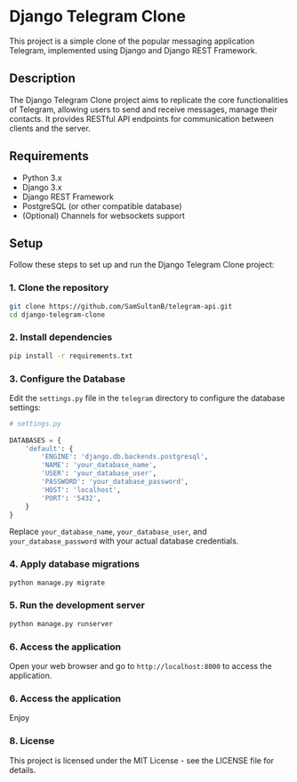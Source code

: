 # Django Telegram Clone

This project is a simple clone of the popular messaging application Telegram, implemented using Django and Django REST Framework.

## Description

The Django Telegram Clone project aims to replicate the core functionalities of Telegram, allowing users to send and receive messages, manage their contacts. It provides RESTful API endpoints for communication between clients and the server.

## Requirements

- Python 3.x
- Django 3.x
- Django REST Framework
- PostgreSQL (or other compatible database)
- (Optional) Channels for websockets support

## Setup

Follow these steps to set up and run the Django Telegram Clone project:

### 1. Clone the repository

```bash
git clone https://github.com/SamSultanB/telegram-api.git
cd django-telegram-clone
```

### 2. Install dependencies

```bash
pip install -r requirements.txt
```

### 3. Configure the Database
Edit the `settings.py` file in the `telegram` directory to configure the database settings:

```python
# settings.py
   
DATABASES = {
    'default': {
        'ENGINE': 'django.db.backends.postgresql',
        'NAME': 'your_database_name',
        'USER': 'your_database_user',
        'PASSWORD': 'your_database_password',
        'HOST': 'localhost',
        'PORT': '5432',
    }
}
```
Replace `your_database_name`, `your_database_user`, and `your_database_password` with your actual database credentials.


### 4. Apply database migrations

```bash
python manage.py migrate
```

### 5. Run the development server

```bash
python manage.py runserver
```

### 6. Access the application
Open your web browser and go to `http://localhost:8000` to access the application.


### 6. Access the application
Enjoy

### 8. License
This project is licensed under the MIT License - see the LICENSE file for details.
